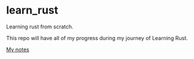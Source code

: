 # learn_rust
Learning rust from scratch. 

This repo will have all of my progress during my journey of Learning Rust.

<a href="/readme/Rust%20Data%20Types%20and%20their%20associated%20functions%200b2a420e6d3e4afeb3166a445a92d1aa.html">My notes</a>
